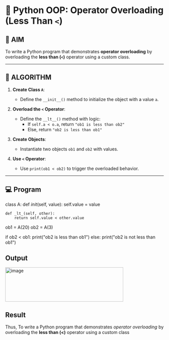 # 🐍 Python OOP: Operator Overloading (Less Than `<`)

## 🎯 AIM

To write a Python program that demonstrates **operator overloading** by overloading the **less than (`<`)** operator using a custom class.

---

## 🧠 ALGORITHM

1. **Create Class `A`**:
   - Define the `__init__()` method to initialize the object with a value `a`.

2. **Overload the `<` Operator**:
   - Define the `__lt__()` method with logic:
     - If `self.a < o.a`, return `"ob1 is less than ob2"`
     - Else, return `"ob2 is less than ob1"`

3. **Create Objects**:
   - Instantiate two objects `ob1` and `ob2` with values.

4. **Use `<` Operator**:
   - Use `print(ob1 < ob2)` to trigger the overloaded behavior.

---

## 💻 Program

class A:
    def _init_(self, value):
        self.value = value

    def _lt_(self, other):
        return self.value < other.value

ob1 = A(20)
ob2 = A(3)

if ob2 < ob1:
    print("ob2 is less than ob1")
else:
    print("ob2 is not less than ob1")


## Output
<img width="375" height="109" alt="image" src="https://github.com/user-attachments/assets/7b4c5000-16c3-4e18-a6fe-2499444880f6" />

## Result
Thus, To write a Python program that demonstrates *operator overloading* by overloading the **less than (<)** operator using a custom class
